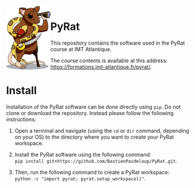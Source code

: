 <img align="left" width="120px" src="pyrat/gui/drawings/pyrat.png" />

# PyRat

This repository contains the software used in the PyRat course at IMT Atlantique.

The course contents is available at this address:<br />https://formations.imt-atlantique.fr/pyrat/.

# Install

Installation of the PyRat software can be done directly using `pip`. Do not clone or download the repository. Instead please follow the following instructions:

1) Open a terminal and navigate (using the `cd` or `dir` command, depending on your OS) to the directory where you want to create your PyRat workspace.

2) Install the PyRat software using the following command:<br />`pip install git+https://github.com/BastienPasdeloup/PyRat.git`.

3) Then, run the following command to create a PyRat workspace:<br />`python -c "import pyrat; pyrat.setup_workspace()"`.

